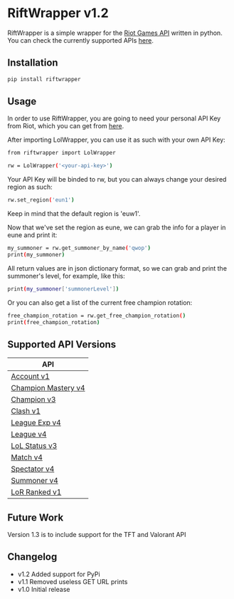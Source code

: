 # RiftWrapper v1.2

RiftWrapper is a simple wrapper for the [Riot Games API](https://developer.riotgames.com/docs/portal) written in python. You can check the currently supported APIs [here](https://github.com/verd1c/Rift-Wrapper#supported-api-versions).

## Installation

```sh
pip install riftwrapper
```

## Usage

In order to use RiftWrapper, you are going to need your personal API Key from Riot, which you can get from [here](https://developer.riotgames.com/).

After importing LolWrapper, you can use it as such with your own API Key:
```sh
from riftwrapper import LolWrapper

rw = LolWrapper('<your-api-key>')
```

Your API Key will be binded to rw, but you can always change your desired region as such:

```sh
rw.set_region('eun1')
```

Keep in mind that the default region is 'euw1'.

Now that we've set the region as eune, we can grab the info for a player in eune and print it:

```sh
my_summoner = rw.get_summoner_by_name('qwop')
print(my_summoner)
```

All return values are in json dictionary format, so we can grab and print the summoner's level, for example, like this:

```sh
print(my_summoner['summonerLevel'])
```

Or you can also get a list of the current free champion rotation:

```sh
free_champion_rotation = rw.get_free_champion_rotation()
print(free_champion_rotation)
```

## Supported API Versions

| API |
| ------ |
| [Account v1](https://developer.riotgames.com/apis#account-v1) |
| [Champion Mastery v4](https://developer.riotgames.com/apis#champion-mastery-v4) |
| [Champion v3](https://developer.riotgames.com/apis#champion-v3) |
| [Clash v1](https://developer.riotgames.com/apis#clash-v1) |
| [League Exp v4](https://developer.riotgames.com/apis#league-exp-v4) |
| [League v4](https://developer.riotgames.com/apis#league-v4) |
| [LoL Status v3](https://developer.riotgames.com/apis#lol-status-v3) |
| [Match v4](https://developer.riotgames.com/apis#match-v4) |
| [Spectator v4](https://developer.riotgames.com/apis#spectator-v4) |
| [Summoner v4](https://developer.riotgames.com/apis#summoner-v4) |
| [LoR Ranked v1](https://developer.riotgames.com/apis#lor-ranked-v1) |

## Future Work

Version 1.3 is to include support for the TFT and Valorant API

## Changelog

  - v1.2 Added support for PyPi
  - v1.1 Removed useless GET URL prints
  - v1.0 Initial release
